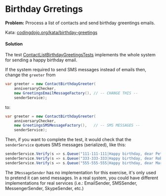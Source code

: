 # Birthday Grretings

**Problem:** Prrocess a list of contacts and send birthday greentings emails.

Kata: [codingdojo.org/kata/birthday-greetings](https://codingdojo.org/kata/birthday-greetings/)

#### Solution

The test [ContactListBirthdayGreetingsTests](tests/BirthdayGreetingsKataTests/ContactListBirthdayGreetingsTests.cs) implements the whole system for sending a happy birthday email. 

If the system required to send SMS messages instead of emails then, change the `greeter` from 

```csharp
var greeter = new ContactBirthdayGreeter(
    anniversaryChecker,
    new GreetingsEmailMessageFactory(), // -- CHANGE THIS --
    senderService);
```
to: 

```csharp
var greeter = new ContactBirthdayGreeter(
    anniversaryChecker,
    new GreetingsSMSMessageFactory(),   // -- SMS MESSAGES --
    senderService);
```

Then, if you want to complete the test, it would check that the `senderService` queues SMS messages (serialized), like this: 

```csharp
senderService.Verify(s => s.Queue("111-111-111|Happy birthday, dear Peter!"));
senderService.Verify(s => s.Queue("333-333-333|Happy birthday, dear Robert!");
senderService.Verify(s => s.Queue("555-555-555|Happy birthday, dear Margaret!"));
```

The `IMessageSender` has no implementation for this exercise, it's only used to pretend it can send messages. In a real system, you could have different implementations for real services (i.e.: EmailSender, SMSSender, MessengerSender, SkypeSender, etc.)
